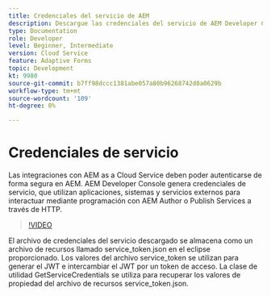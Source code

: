 ```yaml
---
title: Credenciales del servicio de AEM
description: Descargue las credenciales del servicio de AEM Developer Console.
type: Documentation
role: Developer
level: Beginner, Intermediate
version: Cloud Service
feature: Adaptive Forms
topic: Development
kt: 9980
source-git-commit: b7ff98dccc1381abe057a80b96268742d0a0629b
workflow-type: tm+mt
source-wordcount: '109'
ht-degree: 0%

---
```


# Credenciales de servicio

Las integraciones con AEM as a Cloud Service deben poder autenticarse de forma segura en AEM. AEM Developer Console genera credenciales de servicio, que utilizan aplicaciones, sistemas y servicios externos para interactuar mediante programación con AEM Author o Publish Services a través de HTTP.

>[!VIDEO](https://video.tv.adobe.com/v/330519/?quality=12&learn=on)

El archivo de credenciales del servicio descargado se almacena como un archivo de recursos llamado service_token.json en el eclipse proporcionado. Los valores del archivo service_token se utilizan para generar el JWT e intercambiar el JWT por un token de acceso. La clase de utilidad GetServiceCredentials se utiliza para recuperar los valores de propiedad del archivo de recursos service_token.json.
